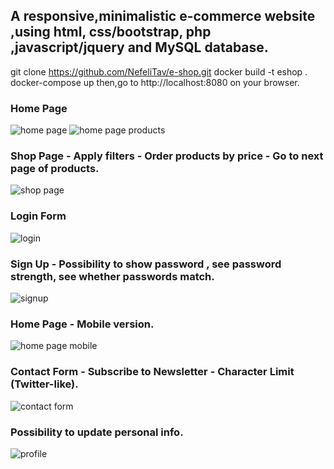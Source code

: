 ## A responsive,minimalistic e-commerce website ,using html, css/bootstrap, php ,javascript/jquery and MySQL database.

git clone https://github.com/NefeliTav/e-shop.git
docker build -t eshop .
docker-compose up
then,go to http://localhost:8080 on your browser.

### Home Page
![home page](https://github.com/NefeliTav/e-shop/blob/main/images/first.png?raw=true)
![home page products](https://github.com/NefeliTav/e-shop/blob/main/images/fifth.png?raw=true)

### Shop Page - Apply filters - Order products by price - Go to next page of products.
![shop page](https://github.com/NefeliTav/e-shop/blob/main/images/second.png?raw=true)

### Login Form
![login](https://github.com/NefeliTav/e-shop/blob/main/images/seventh.png?raw=true)

### Sign Up - Possibility to show password , see password strength, see whether passwords match.
![signup](https://github.com/NefeliTav/e-shop/blob/main/images/eighth.png?raw=true)

### Home Page - Mobile version.
![home page mobile](https://github.com/NefeliTav/e-shop/blob/main/images/third.png?raw=true)

### Contact Form - Subscribe to Newsletter - Character Limit (Twitter-like).
![contact form](https://github.com/NefeliTav/e-shop/blob/main/images/fourth.png?raw=true)

### Possibility to update personal info.
![profile](https://github.com/NefeliTav/e-shop/blob/main/images/sixth.png?raw=true)


